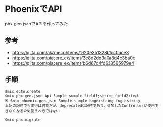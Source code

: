 # PhoenixでAPI
phx.gen.jsonでAPIを作ってみた

## 参考
- https://qiita.com/akameco/items/1920e351328b1cc0ace3
- https://qiita.com/piacere_ex/items/3e8d2dd3a0a8d4c3ba0c
- https://qiita.com/piacere_ex/items/b6d67d4fd628565979e4

## 手順
```
$mix ecto.create
$mix phx.gen.json Api Sumple sumple field1;string field2:text
※ $mix phoenix.gen.json Sumple sumple hoge:string fuga:string
上記の記述でも実行は可能だが、deprecatedな記述であり、追加したControllerが使用できなくなるため使うべきではない

$mix phx.migrate
```
